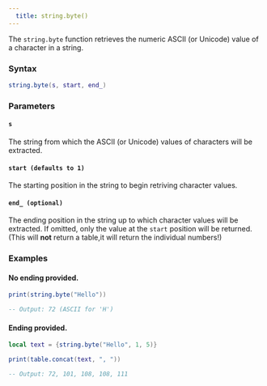 ```yaml
---
  title: string.byte() 
---
```


The `string.byte` function retrieves the numeric ASCII (or Unicode) value of a character in a string.

### Syntax  
```Lua
string.byte(s, start, end_)
```  

### Parameters  
#### `s`

The string from which the ASCII (or Unicode) values of characters will be extracted. 

#### `start (defaults to 1)` 

The starting position in the string to begin retriving character values.

#### `end_ (optional)`  
The ending position in the string up to which character values will be extracted. If omitted, only the value at the `start` position will be returned. (This will **not** return a table,it will return the individual numbers!)

### Examples

#### No ending provided.
```Lua
print(string.byte("Hello")) 

-- Output: 72 (ASCII for 'H')
```

#### Ending provided.
```Lua
local text = {string.byte("Hello", 1, 5)}

print(table.concat(text, ", ")) 

-- Output: 72, 101, 108, 108, 111
```
